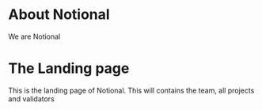# About Notional
We are Notional
# The Landing page
This is the landing page of Notional. This will contains the team, all projects and validators